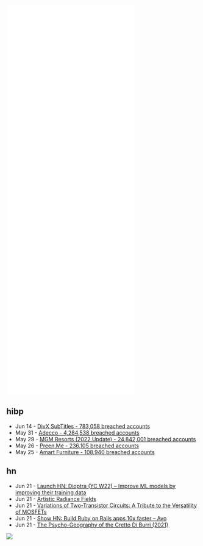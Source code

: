 ![Metrics](https://raw.githubusercontent.com/phixion/phixion/master/metrics.svg)

## hibp

<!--
for https://github.com/phixion/phixion/blob/main/.github/workflows/feeds.yml
-->
<!--START_SECTION:haveibeenpwnd-->
- Jun 14 - [DivX SubTitles - 783,058 breached accounts](https://haveibeenpwned.com/PwnedWebsites#DivXSubTitles)
- May 31 - [Adecco - 4,284,538 breached accounts](https://haveibeenpwned.com/PwnedWebsites#Adecco)
- May 29 - [MGM Resorts (2022 Update) - 24,842,001 breached accounts](https://haveibeenpwned.com/PwnedWebsites#MGM2022Update)
- May 26 - [Preen.Me - 236,105 breached accounts](https://haveibeenpwned.com/PwnedWebsites#PreenMe)
- May 25 - [Amart Furniture - 108,940 breached accounts](https://haveibeenpwned.com/PwnedWebsites#AmartFurniture)
<!--END_SECTION:haveibeenpwnd-->

## hn

<!--
for https://github.com/phixion/phixion/blob/main/.github/workflows/feeds.yml
-->
<!--START_SECTION:hn-->
- Jun 21 - [Launch HN: Dioptra (YC W22) – Improve ML models by improving their training data](https://dioptra.ai/)
- Jun 21 - [Artistic Radiance Fields](https://www.cs.cornell.edu/projects/arf/)
- Jun 21 - [Variations of Two-Transistor Circuits: A Tribute to the Versatility of MOSFETs](https://www.researchgate.net/publication/354364068_Fifty_Nifty_Variations_of_Two-Transistor_Circuits_A_tribute_to_the_versatility_of_MOSFETs)
- Jun 21 - [Show HN: Build Ruby on Rails apps 10x faster – Avo](https://avohq.io/)
- Jun 21 - [The Psycho-Geography of the Cretto Di Burri (2021)](https://www.archdaily.com/958178/the-psycho-geography-of-the-cretto-di-burri)
<!--END_SECTION:hn-->

<!--
for https://yhype.me
-->
![](https://hit.yhype.me/github/profile?user_id=13013670)

